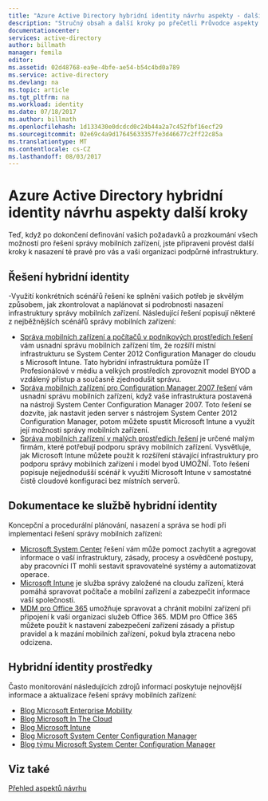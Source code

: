 ```yaml
---
title: "Azure Active Directory hybridní identity návrhu aspekty - další kroky | Microsoft Docs"
description: "Stručný obsah a další kroky po přečetli Průvodce aspekty návrhu hybridní Identity"
documentationcenter: 
services: active-directory
author: billmath
manager: femila
editor: 
ms.assetid: 02d48768-ea9e-4bfe-ae54-b54c4bd0a789
ms.service: active-directory
ms.devlang: na
ms.topic: article
ms.tgt_pltfrm: na
ms.workload: identity
ms.date: 07/18/2017
ms.author: billmath
ms.openlocfilehash: 1d133430e0dcdcd0c24b44a2a7c452fbf16ecf29
ms.sourcegitcommit: 02e69c4a9d17645633357fe3d46677c2ff22c85a
ms.translationtype: MT
ms.contentlocale: cs-CZ
ms.lasthandoff: 08/03/2017
---
```

# <a name="azure-active-directory-hybrid-identity-design-considerations--next-steps"></a>Azure Active Directory hybridní identity návrhu aspekty další kroky
Teď, když po dokončení definování vašich požadavků a prozkoumání všech možností pro řešení správy mobilních zařízení, jste připraveni provést další kroky k nasazení té pravé pro vás a vaši organizaci podpůrné infrastruktury.

## <a name="hybrid-identity-solutions"></a>Řešení hybridní identity
-Využití konkrétních scénářů řešení ke splnění vašich potřeb je skvělým způsobem, jak zkontrolovat a naplánovat si podrobnosti nasazení infrastruktury správy mobilních zařízení. Následující řešení popisují některé z nejběžnějších scénářů správy mobilních zařízení:

* [Správa mobilních zařízení a počítačů v podnikových prostředích řešení](https://technet.microsoft.com/library/dn582037.aspx) vám usnadní správu mobilních zařízení tím, že rozšíří místní infrastrukturu se System Center 2012 Configuration Manager do cloudu s Microsoft Intune. Tato hybridní infrastruktura pomůže IT Profesionálové v médiu a velkých prostředích zprovoznit model BYOD a vzdálený přístup a současně zjednodušit správu.
* [Správa mobilních zařízení pro Configuration Manager 2007 řešení](https://technet.microsoft.com/library/dn508400.aspx) vám usnadní správu mobilních zařízení, když vaše infrastruktura postavená na nástroji System Center Configuration Manager 2007. Toto řešení se dozvíte, jak nastavit jeden server s nástrojem System Center 2012 Configuration Manager, potom můžete spustit Microsoft Intune a využít její možnosti správy mobilních zařízení.
* [Správa mobilních zařízení v malých prostředích řešení](https://technet.microsoft.com/library/dn715906.aspx) je určené malým firmám, které potřebují podporu správy mobilních zařízení. Vysvětluje, jak Microsoft Intune můžete použít k rozšíření stávající infrastruktury pro podporu správy mobilních zařízení i model byod UMOŽNÍ. Toto řešení popisuje nejjednodušší scénář k využití Microsoft Intune v samostatné čistě cloudové konfiguraci bez místních serverů.

## <a name="hybrid-identity-documentation"></a>Dokumentace ke službě hybridní identity
Koncepční a procedurální plánování, nasazení a správa se hodí při implementaci řešení správy mobilních zařízení:

* [Microsoft System Center](https://technet.microsoft.com/library/cc507089.aspx) řešení vám může pomoct zachytit a agregovat informace o vaší infrastruktury, zásady, procesy a osvědčené postupy, aby pracovníci IT mohli sestavit spravovatelné systémy a automatizovat operace.
* [Microsoft Intune](https://technet.microsoft.com/library/jj676587.aspx) je služba správy založené na cloudu zařízení, která pomáhá spravovat počítače a mobilní zařízení a zabezpečit informace vaší společnosti.
* [MDM pro Office 365](https://technet.microsoft.com/library/ms.o365.cc.devicepolicy.aspx) umožňuje spravovat a chránit mobilní zařízení při připojení k vaší organizaci služeb Office 365. MDM pro Office 365 můžete použít k nastavení zabezpečení zařízení zásady a přístup pravidel a k mazání mobilních zařízení, pokud byla ztracena nebo odcizena.

## <a name="hybrid-identity-resources"></a>Hybridní identity prostředky
Často monitorování následujících zdrojů informací poskytuje nejnovější informace a aktualizace řešení správy mobilních zařízení:

* [Blog Microsoft Enterprise Mobility](http://blogs.technet.com/b/enterprisemobility/)
* [Blog Microsoft In The Cloud](http://blogs.technet.com/b/in_the_cloud/)
* [Blog Microsoft Intune](http://blogs.technet.com/b/microsoftintune/)
* [Blog Microsoft System Center Configuration Manager](http://blogs.technet.com/b/configurationmgr/)
* [Blog týmu Microsoft System Center Configuration Manager](http://blogs.technet.com/b/configmgrteam/)

## <a name="see-also"></a>Viz také
[Přehled aspektů návrhu](active-directory-hybrid-identity-design-considerations-overview.md)

